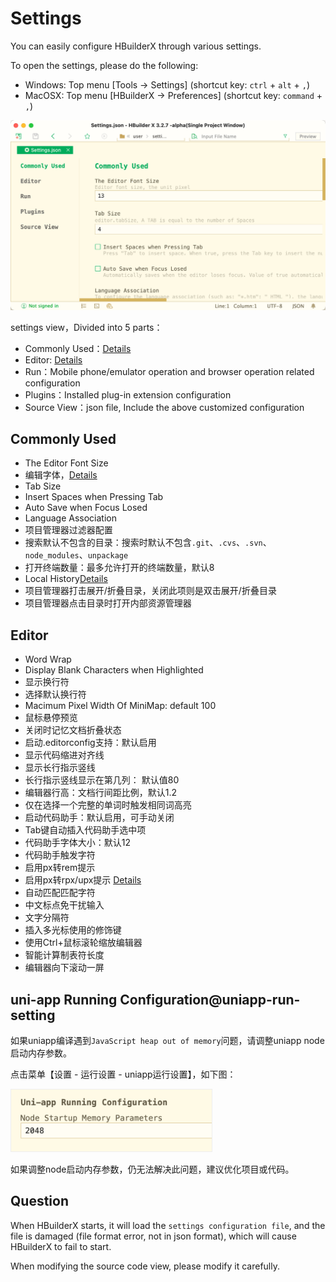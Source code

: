 # Settings

You can easily configure HBuilderX through various settings.

To open the settings, please do the following:

- Windows: Top menu [Tools -> Settings] (shortcut key: `ctrl` + `alt` + `,`)
- MacOSX: Top menu [HBuilderX -> Preferences] (shortcut key: `command` + `,`)

<img src="/static/snapshots/tutorial/settings/ui_settings_en.png" class="hd-img" />

settings view，Divided into 5 parts：

- Commonly Used：[Details](/Tutorial/setting?id=常用配置)
- Editor: [Details](/Tutorial/setting?id=编辑器配置)
- Run：Mobile phone/emulator operation and browser operation related configuration
- Plugins：Installed plug-in extension configuration
- Source View：json file, Include the above customized configuration

## Commonly Used

- The Editor Font Size
- 编辑字体，[Details](/Tutorial/settings/font)
- Tab Size
- Insert Spaces when Pressing Tab
- Auto Save when Focus Losed
- Language Association
- 项目管理器过滤器配置
- 搜索默认不包含的目录：搜索时默认不包含`.git`、`.cvs`、`.svn`、`node_modules`、`unpackage`
- 打开终端数量：最多允许打开的终端数量，默认8
- Local History[Details](/Tutorial/UserGuide/LocalHistory)
- 项目管理器打击展开/折叠目录，关闭此项则是双击展开/折叠目录
- 项目管理器点击目录时打开内部资源管理器

## Editor

- Word Wrap
- Display Blank Characters when Highlighted
- 显示换行符
- 选择默认换行符
- Macimum Pixel Width Of MiniMap: default 100
- 鼠标悬停预览
- 关闭时记忆文档折叠状态
- 启动.editorconfig支持：默认启用
- 显示代码缩进对齐线
- 显示长行指示竖线
- 长行指示竖线显示在第几列： 默认值80
- 编辑器行高：文档行间距比例，默认1.2
- 仅在选择一个完整的单词时触发相同词高亮
- 启动代码助手：默认启用，可手动关闭
- Tab键自动插入代码助手选中项
- 代码助手字体大小：默认12
- 代码助手触发字符
- 启用px转rem提示
- 启用px转rpx/upx提示 [Details](/Tutorial/settings/px-upx)
- 自动匹配匹配字符
- 中文标点免干扰输入
- 文字分隔符
- 插入多光标使用的修饰键
- 使用Ctrl+鼠标滚轮缩放编辑器
- 智能计算制表符长度
- 编辑器向下滚动一屏

## uni-app Running Configuration@uniapp-run-setting

如果uniapp编译遇到`JavaScript heap out of memory`问题，请调整uniapp node启动内存参数。

点击菜单【设置 - 运行设置 - uniapp运行设置】，如下图：

<img src="/static/snapshots/tutorial/settings/uniapp_run_setting_en.png" style="zoom: 45%;border: 1px solid #eee;"/>

如果调整node启动内存参数，仍无法解决此问题，建议优化项目或代码。

## Question

When HBuilderX starts, it will load the `settings configuration file`, and the file is damaged (file format error, not in json format), which will cause HBuilderX to fail to start.

When modifying the source code view, please modify it carefully.